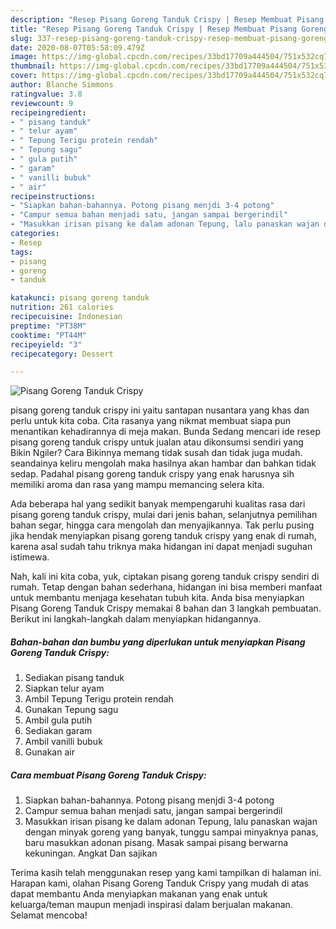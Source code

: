 ```yaml
---
description: "Resep Pisang Goreng Tanduk Crispy | Resep Membuat Pisang Goreng Tanduk Crispy Yang Paling Enak"
title: "Resep Pisang Goreng Tanduk Crispy | Resep Membuat Pisang Goreng Tanduk Crispy Yang Paling Enak"
slug: 337-resep-pisang-goreng-tanduk-crispy-resep-membuat-pisang-goreng-tanduk-crispy-yang-paling-enak
date: 2020-08-07T05:58:09.479Z
image: https://img-global.cpcdn.com/recipes/33bd17709a444504/751x532cq70/pisang-goreng-tanduk-crispy-foto-resep-utama.jpg
thumbnail: https://img-global.cpcdn.com/recipes/33bd17709a444504/751x532cq70/pisang-goreng-tanduk-crispy-foto-resep-utama.jpg
cover: https://img-global.cpcdn.com/recipes/33bd17709a444504/751x532cq70/pisang-goreng-tanduk-crispy-foto-resep-utama.jpg
author: Blanche Simmons
ratingvalue: 3.8
reviewcount: 9
recipeingredient:
- " pisang tanduk"
- " telur ayam"
- " Tepung Terigu protein rendah"
- " Tepung sagu"
- " gula putih"
- " garam"
- " vanilli bubuk"
- " air"
recipeinstructions:
- "Siapkan bahan-bahannya. Potong pisang menjdi 3-4 potong"
- "Campur semua bahan menjadi satu, jangan sampai bergerindil"
- "Masukkan irisan pisang ke dalam adonan Tepung, lalu panaskan wajan dengan minyak goreng yang banyak, tunggu sampai minyaknya panas, baru masukkan adonan pisang. Masak sampai pisang berwarna kekuningan. Angkat Dan sajikan"
categories:
- Resep
tags:
- pisang
- goreng
- tanduk

katakunci: pisang goreng tanduk 
nutrition: 261 calories
recipecuisine: Indonesian
preptime: "PT38M"
cooktime: "PT44M"
recipeyield: "3"
recipecategory: Dessert

---
```



![Pisang Goreng Tanduk Crispy](https://img-global.cpcdn.com/recipes/33bd17709a444504/751x532cq70/pisang-goreng-tanduk-crispy-foto-resep-utama.jpg)


pisang goreng tanduk crispy ini yaitu santapan nusantara yang khas dan perlu untuk kita coba. Cita rasanya yang nikmat membuat siapa pun menantikan kehadirannya di meja makan.
Bunda Sedang mencari ide resep pisang goreng tanduk crispy untuk jualan atau dikonsumsi sendiri yang Bikin Ngiler? Cara Bikinnya memang tidak susah dan tidak juga mudah. seandainya keliru mengolah maka hasilnya akan hambar dan bahkan tidak sedap. Padahal pisang goreng tanduk crispy yang enak harusnya sih memiliki aroma dan rasa yang mampu memancing selera kita.

Ada beberapa hal yang sedikit banyak mempengaruhi kualitas rasa dari pisang goreng tanduk crispy, mulai dari jenis bahan, selanjutnya pemilihan bahan segar, hingga cara mengolah dan menyajikannya. Tak perlu pusing jika hendak menyiapkan pisang goreng tanduk crispy yang enak di rumah, karena asal sudah tahu triknya maka hidangan ini dapat menjadi suguhan istimewa.




Nah, kali ini kita coba, yuk, ciptakan pisang goreng tanduk crispy sendiri di rumah. Tetap dengan bahan sederhana, hidangan ini bisa memberi manfaat untuk membantu menjaga kesehatan tubuh kita. Anda bisa menyiapkan Pisang Goreng Tanduk Crispy memakai 8 bahan dan 3 langkah pembuatan. Berikut ini langkah-langkah dalam menyiapkan hidangannya.

<!--inarticleads1-->

##### Bahan-bahan dan bumbu yang diperlukan untuk menyiapkan Pisang Goreng Tanduk Crispy:

1. Sediakan  pisang tanduk
1. Siapkan  telur ayam
1. Ambil  Tepung Terigu protein rendah
1. Gunakan  Tepung sagu
1. Ambil  gula putih
1. Sediakan  garam
1. Ambil  vanilli bubuk
1. Gunakan  air




<!--inarticleads2-->

##### Cara membuat Pisang Goreng Tanduk Crispy:

1. Siapkan bahan-bahannya. Potong pisang menjdi 3-4 potong
1. Campur semua bahan menjadi satu, jangan sampai bergerindil
1. Masukkan irisan pisang ke dalam adonan Tepung, lalu panaskan wajan dengan minyak goreng yang banyak, tunggu sampai minyaknya panas, baru masukkan adonan pisang. Masak sampai pisang berwarna kekuningan. Angkat Dan sajikan




Terima kasih telah menggunakan resep yang kami tampilkan di halaman ini. Harapan kami, olahan Pisang Goreng Tanduk Crispy yang mudah di atas dapat membantu Anda menyiapkan makanan yang enak untuk keluarga/teman maupun menjadi inspirasi dalam berjualan makanan. Selamat mencoba!
